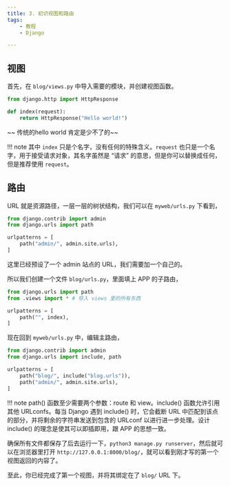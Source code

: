```yaml
---
title: 3. 初识视图和路由
tags:
    - 教程
    - Django

---
```


## 视图

首先，在 `blog/views.py` 中导入需要的模块，并创建视图函数。

```python
from django.http import HttpResponse

def index(request):
    return HttpResponse("Hello world!")
```

~~ 传统的hello world 肯定是少不了的~~

!!! note
    其中 `index` 只是个名字，没有任何的特殊含义。`request` 也只是一个名字，用于接受请求对象，其名字虽然是 “请求” 的意思，但是你可以替换成任何，但是推荐使用 `request`。

## 路由

URL 就是资源路径，一层一层的树状结构，我们可以在 `myweb/urls.py` 下看到，

```python
from django.contrib import admin
from django.urls import path

urlpatterns = [
    path("admin/", admin.site.urls),
]
```

这里已经预设了一个 admin 站点的 URL，我们需要加一个自己的。

所以我们创建一个文件 `blog/urls.py`，里面填上 APP 的子路由，

```python
from django.urls import path
from .views import * # 导入 views 里的所有东西

urlpatterns = [
    path("", index),
]
```

现在回到 `myweb/urls.py` 中，编辑主路由，

```python
from django.contrib import admin
from django.urls import include, path

urlpatterns = [
    path("blog/", include("blog.urls")),
    path("admin/", admin.site.urls),
]
```

!!! note
    path() 函数至少需要两个参数：route 和 view。include() 函数允许引用其他 URLconfs。每当 Django 遇到 include() 时，它会截断 URL 中匹配到该点的部分，并将剩余的字符串发送到包含的 URLconf 以进行进一步处理。设计 include() 的理念是使其可以即插即用，跟 APP 的思想一致。

确保所有文件都保存了后去运行一下，`python3 manage.py runserver`，然后就可以在浏览器里打开 `http://127.0.0.1:8000/blog/`，就可以看到刚才写的第一个视图返回的内容了。

至此，你已经完成了第一个视图，并将其绑定在了 `blog/` URL 下。